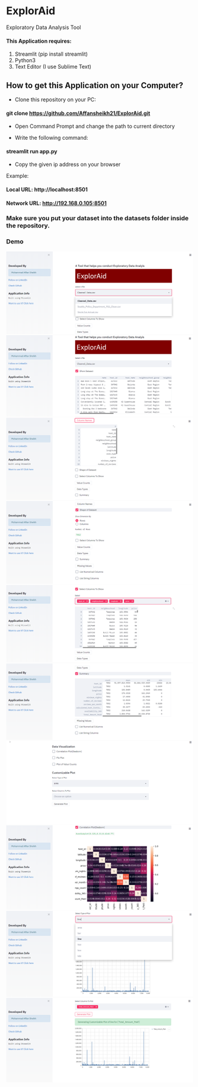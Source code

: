 # ExplorAid
Exploratory Data Analysis Tool 


#### This Application requires:
1. Streamlit (pip install streamlit)
2. Python3
3. Text Editor (I use Sublime Text)



## How to get this Application on your Computer?

* Clone this repository on your PC:

#### 	git clone https://github.com/Affansheikh21/ExplorAid.git

* Open Command Prompt and change the path to current directory

* Write the following command:

#### 	streamlit run app.py
* Copy the given ip address on your browser

Example:
#### Local URL: http://localhost:8501
#### Network URL: http://192.168.0.105:8501



### Make sure you put your dataset into the datasets folder inside the repository. 



### Demo



![](ss/1.png)
![](ss/2.png)
![](ss/3.png)
![](ss/4.png)
![](ss/5.png)
![](ss/6.png)
![](ss/7.png)
![](ss/8.png)
![](ss/9.png)
![](ss/10.png)
